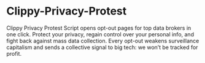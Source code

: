 # Clippy-Privacy-Protest
Clippy Privacy Protest Script opens opt-out pages for top data brokers in one click. Protect your privacy, regain control over your personal info, and fight back against mass data collection. Every opt-out weakens surveillance capitalism and sends a collective signal to big tech: we won’t be tracked for profit.
